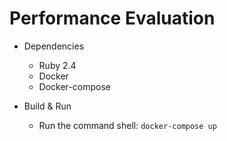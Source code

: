# Performance Evaluation

* Dependencies
  * Ruby 2.4
  * Docker
  * Docker-compose

* Build & Run
  * Run the command shell: `docker-compose up`
